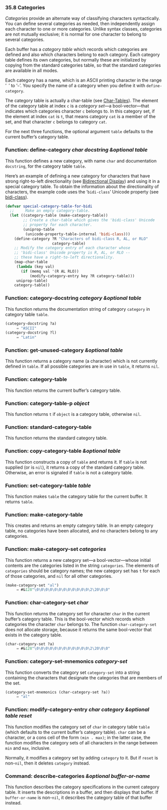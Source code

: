 

### 35.8 Categories

*Categories* provide an alternate way of classifying characters syntactically. You can define several categories as needed, then independently assign each character to one or more categories. Unlike syntax classes, categories are not mutually exclusive; it is normal for one character to belong to several categories.

Each buffer has a *category table* which records which categories are defined and also which characters belong to each category. Each category table defines its own categories, but normally these are initialized by copying from the standard categories table, so that the standard categories are available in all modes.

Each category has a name, which is an ASCII printing character in the range ‘` `’ to ‘`~`’. You specify the name of a category when you define it with `define-category`.

The category table is actually a char-table (see [Char-Tables](Char_002dTables.html)). The element of the category table at index `c` is a *category set*—a bool-vector—that indicates which categories character `c` belongs to. In this category set, if the element at index `cat` is `t`, that means category `cat` is a member of the set, and that character `c` belongs to category `cat`.

For the next three functions, the optional argument `table` defaults to the current buffer’s category table.

### Function: **define-category** *char docstring \&optional table*

This function defines a new category, with name `char` and documentation `docstring`, for the category table `table`.

Here’s an example of defining a new category for characters that have strong right-to-left directionality (see [Bidirectional Display](Bidirectional-Display.html)) and using it in a special category table. To obtain the information about the directionality of characters, the example code uses the ‘`bidi-class`’ Unicode property (see [bidi-class](Character-Properties.html)).

```lisp
(defvar special-category-table-for-bidi
  ;;     Make an empty category-table.
  (let ((category-table (make-category-table))
        ;; Create a char-table which gives the 'bidi-class' Unicode
        ;; property for each character.
        (uniprop-table
         (unicode-property-table-internal 'bidi-class)))
    (define-category ?R "Characters of bidi-class R, AL, or RLO"
                     category-table)
    ;; Modify the category entry of each character whose
    ;; 'bidi-class' Unicode property is R, AL, or RLO --
    ;; these have a right-to-left directionality.
    (map-char-table
     (lambda (key val)
       (if (memq val '(R AL RLO))
           (modify-category-entry key ?R category-table)))
     uniprop-table)
    category-table))
```

### Function: **category-docstring** *category \&optional table*

This function returns the documentation string of category `category` in category table `table`.

```lisp
(category-docstring ?a)
     ⇒ "ASCII"
(category-docstring ?l)
     ⇒ "Latin"
```

### Function: **get-unused-category** *\&optional table*

This function returns a category name (a character) which is not currently defined in `table`. If all possible categories are in use in `table`, it returns `nil`.

### Function: **category-table**

This function returns the current buffer’s category table.

### Function: **category-table-p** *object*

This function returns `t` if `object` is a category table, otherwise `nil`.

### Function: **standard-category-table**

This function returns the standard category table.

### Function: **copy-category-table** *\&optional table*

This function constructs a copy of `table` and returns it. If `table` is not supplied (or is `nil`), it returns a copy of the standard category table. Otherwise, an error is signaled if `table` is not a category table.

### Function: **set-category-table** *table*

This function makes `table` the category table for the current buffer. It returns `table`.

### Function: **make-category-table**

This creates and returns an empty category table. In an empty category table, no categories have been allocated, and no characters belong to any categories.

### Function: **make-category-set** *categories*

This function returns a new category set—a bool-vector—whose initial contents are the categories listed in the string `categories`. The elements of `categories` should be category names; the new category set has `t` for each of those categories, and `nil` for all other categories.

```lisp
(make-category-set "al")
     ⇒ #&128"\0\0\0\0\0\0\0\0\0\0\0\0\2\20\0\0"
```

### Function: **char-category-set** *char*

This function returns the category set for character `char` in the current buffer’s category table. This is the bool-vector which records which categories the character `char` belongs to. The function `char-category-set` does not allocate storage, because it returns the same bool-vector that exists in the category table.

```lisp
(char-category-set ?a)
     ⇒ #&128"\0\0\0\0\0\0\0\0\0\0\0\0\2\20\0\0"
```

### Function: **category-set-mnemonics** *category-set*

This function converts the category set `category-set` into a string containing the characters that designate the categories that are members of the set.

```lisp
(category-set-mnemonics (char-category-set ?a))
     ⇒ "al"
```

### Function: **modify-category-entry** *char category \&optional table reset*

This function modifies the category set of `char` in category table `table` (which defaults to the current buffer’s category table). `char` can be a character, or a cons cell of the form `(min . max)`; in the latter case, the function modifies the category sets of all characters in the range between `min` and `max`, inclusive.

Normally, it modifies a category set by adding `category` to it. But if `reset` is non-`nil`, then it deletes `category` instead.

### Command: **describe-categories** *\&optional buffer-or-name*

This function describes the category specifications in the current category table. It inserts the descriptions in a buffer, and then displays that buffer. If `buffer-or-name` is non-`nil`, it describes the category table of that buffer instead.
